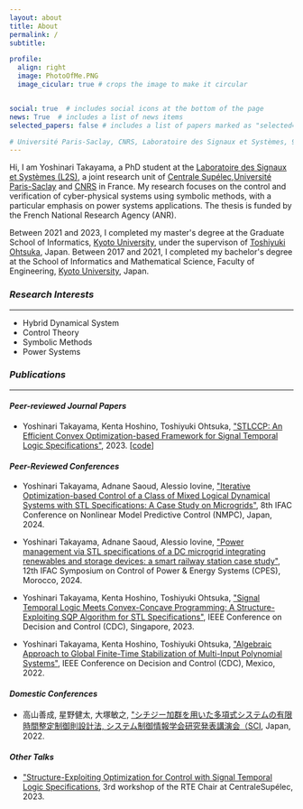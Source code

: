 ```yaml
---
layout: about
title: About
permalink: /
subtitle: 

profile:
  align: right
  image: PhotoOfMe.PNG
  image_cicular: true # crops the image to make it circular


social: true  # includes social icons at the bottom of the page
news: True  # includes a list of news items
selected_papers: false # includes a list of papers marked as "selected={true}"

# Université Paris-Saclay, CNRS, Laboratoire des Signaux et Systèmes, 91190, Gif-sur-Yvette, France
---
```


Hi, I am Yoshinari Takayama, a PhD student at the [Laboratoire des Signaux et Systèmes (L2S)](https://l2s.centralesupelec.fr), a joint research unit of [Centrale Supélec](https://www.centralesupelec.fr/en/),[Université Paris-Saclay](https://www.universite-paris-saclay.fr/en/) and [CNRS](https://www.cnrs.fr/en/) in France. My research focuses on the control and verification of cyber-physical systems using symbolic methods, with a particular emphasis on power systems applications. The thesis is funded by the French National Research Agency (ANR).

Between 2021 and 2023, I completed my master's degree at the Graduate School of Informatics, [Kyoto University](https://www.kyoto-u.ac.jp/en), under the supervison of [Toshiyuki Ohtsuka](http://www.ids.sys.i.kyoto-u.ac.jp/~ohtsuka/index.htm), Japan. Between 2017 and 2021, I completed my bachelor's degree at the School of Informatics and Mathematical Science, Faculty of Engineering, [Kyoto University](https://www.kyoto-u.ac.jp/en), Japan.


 <style>/*
 ---------------------------------------
I’m Yoshinari Takayama, a 2nd-year graduate student in Graduate School of Informatics, [Kyoto University](https://www.kyoto-u.ac.jp/en), Japan. My research supervisor is <a href="http://www.ids.sys.i.kyoto-u.ac.jp/~ohtsuka/index.htm">Toshiyuki Ohtsuka</a>.
 */</style>

### *Research Interests*
---------------------------------------
 * Hybrid Dynamical System
 * Control Theory
 * Symbolic Methods
 * Power Systems

<!--The problems of __control and verification of Hybrid Dynamical Systems__ are generally tough to deal with, due to the hybrid nature of CPS, in which both continuous and discrete dynamics exist. 
 Such hybrid systems are becoming very complex, and so the specification requirements are.
 the mathematical approaches developed in the field of 
My research focuses on analysis and control of cyber physical system (CPS), using the method of __optimization, control theory, formal methods and machine learning__. --> 

 <style>/*
I use tools from the field of control theory, such as optimal control, Lyapunov's method, stability, and nonlinear control mainly to deal with continuous dynamics.

I use tools from the field of formal method, such as temporal logic, automata theory, category theory, and other abstract algebraic methods mainly to specify requirements and to deal with discrete dynamics.

Write your biography here. Tell the world about yourself. Link to your favorite [subreddit](http://reddit.com). You can put a picture in, too. The code is already in, just name your picture `prof_pic.jpg` and put it in the `img/` folder.

Put your address / P.O. box / other info right below your picture. You can also disable any these elements by editing `profile` property of the YAML header of your `_pages/about.md`. Edit `_bibliography/papers.bib` and Jekyll will render your [publications page](/al-folio/publications/) automatically.

Link to your social media connections, too. This theme is set up to use [Font Awesome icons](http://fortawesome.github.io/Font-Awesome/) and [Academicons](https://jpswalsh.github.io/academicons/), like the ones below. Add your Facebook, Twitter, LinkedIn, Google Scholar, or just disable all of them.

*/</style>

### *Publications*
---------------------------------------
#### *Peer-reviewed Journal Papers*
- Yoshinari Takayama, Kenta Hoshino, Toshiyuki Ohtsuka, ["STLCCP: An Efficient Convex Optimization-based Framework for Signal Temporal Logic Specifications"](https://arxiv.org/abs/2305.09441), 2023. [[code](https://github.com/yotakayama/stlccp)]

#### *Peer-Reviewed Conferences*
- Yoshinari Takayama, Adnane Saoud, Alessio Iovine, ["Iterative Optimization-based Control of a Class of Mixed Logical Dynamical Systems with STL Specifications: A Case Study on Microgrids"](https://hal.science/hal-04548049), 8th IFAC Conference on Nonlinear Model Predictive Control (NMPC), Japan, 2024.

- Yoshinari Takayama, Adnane Saoud, Alessio Iovine, ["Power management via STL specifications of a DC microgrid integrating renewables and storage devices: a smart railway station case study"](https://hal.science/hal-04576820), 12th IFAC Symposium on Control of Power & Energy Systems (CPES), Morocco, 2024.

- Yoshinari Takayama, Kenta Hoshino, Toshiyuki Ohtsuka, ["Signal Temporal Logic Meets Convex-Concave Programming: A Structure-Exploiting SQP Algorithm for STL Specifications"](https://ieeexplore.ieee.org/document/103836055), IEEE Conference on Decision and Control (CDC), Singapore, 2023.

- Yoshinari Takayama, Kenta Hoshino, Toshiyuki Ohtsuka, ["Algebraic Approach to Global Finite-Time Stabilization of Multi-Input Polynomial Systems"](https://ieeexplore.ieee.org/document/9992595), IEEE Conference on Decision and Control (CDC), Mexico, 2022.

#### *Domestic Conferences*
- 高山善成, 星野健太, 大塚敏之, ["シチジー加群を用いた多項式システムの有限時間整定制御則設計法, システム制御情報学会研究発表講演会（SCI](https://cir.nii.ac.jp/crid/1520010842629404544), Japan, 2022.

#### *Other Talks*
- ["Structure-Exploiting Optimization for Control with Signal Temporal Logic Specifications](https://csrte23.sciencesconf.org/), 3rd workshop of the RTE Chair at CentraleSupélec, 2023.


<!--
### *News*
---------------------------------------
{% twitter https://twitter.com/newewen_ maxwidth=500 limit=3 %}


-->
